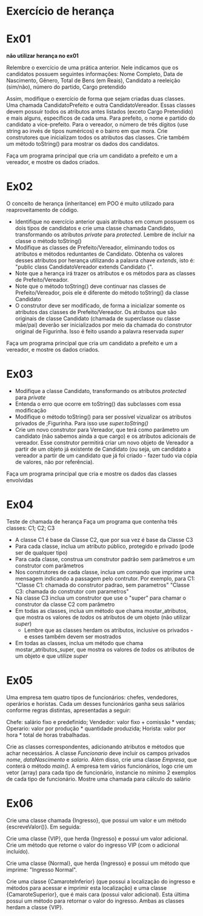 # Exercício de herança

# Ex01 

**não utilizar herança no ex01**

Relembre o exercício de uma prática anterior. Nele indicamos que os candidatos possuem seguintes informações: Nome Completo, Data de Nascimento, Gênero, Total de Bens (em Reais), Candidato a reeleição (sim/não), número do partido, Cargo pretendido

Assim, modifique o exercício de forma que sejam criadas duas classes. Uma chamada CandidatoPrefeito e outra CandidatoVereador. Essas classes devem possuir todos os atributos antes listados (exceto Cargo Pretendido) e mais alguns, específicos de cada uma. Para prefeito, o nome e partido do candidato a vice-prefeito. Para o vereador, o número de três dígitos (use string ao invés de tipos numéricos) e o bairro em que mora. Crie construtores que inicializam todos os atributos das classes. Crie também um método toString() para mostrar os dados dos candidatos.

Faça um programa principal que cria um candidato a prefeito e um a vereador, e mostre os dados criados.

# Ex02
O conceito de herança (inheritance) em POO é muito utilizado para reaproveitamento de código.

- Identifique no exercício anterior quais atributos em comum possuem os dois tipos de candidatos e crie uma classe chamada Candidato, transformando os atributos *private* para *protected*. Lembre de incluir na classe o método toString()
- Modifique as classes de Prefeito/Vereador, eliminando todos os atributos e métodos reduntantes de Candidato. Obtenha os valores desses atributos por herança utilizando a palavra chave *extends*, isto é: "public class CandidatoVereador extends Candidato {".
- Note que a herança irá trazer os atributos e os métodos para as classes de Prefeito/Vereador.
- Note que o método toString() deve continuar nas classes de Prefeito/Vereador, pois ele é diferente do método toString() da classe Candidato
- O construtor deve ser modificado, de forma a inicializar somente os atributos das classes de Prefeito/Vereador. Os atributos que são originais de classe Candidato (chamada de superclasse ou classe mãe/pai) deverão ser inicializados por meio da chamada do construtor original de Figurinha. Isso é feito usando a palavra reservada *super*

Faça um programa principal que cria um candidato a prefeito e um a vereador, e mostre os dados criados.

# Ex03
- Modifique a classe Candidato, transformando os atributos *protected* para *private*
- Entenda o erro que ocorre em toString() das subclasses com essa modificação
- Modifique o método toString() para ser possível vizualizar os atributos privados de ;Figurinha. Para isso use *super.toString()*
- Crie um novo construtor para Vereador, que terá como parâmetro um candidato (não sabemos ainda a que cargo) e os atributos adicionais de vereador. Esse construtor permitirá criar um novo objeto de Vereador a partir de um objeto já existente de Candidato (ou seja, um candidato a vereador a partir de um candidato que já foi criado - fazer tudo via cópia de valores, não por referência). 

Faça um programa principal que cria e mostre os dados das classes envolvidas

# Ex04
Teste de chamada de herança
 Faça um programa que contenha três classes: C1; C2; C3

- A classe C1 é base da Classe C2, que por sua vez é base da Classe C3
- Para cada classe, inclua um atributo público, protegido e privado (pode ser de qualquer tipo)
- Para cada classe, construa um construtor padrão sem parâmetros e um construtor com parâmetros
- Nos construtores de cada classe, inclua um comando que imprime uma mensagem indicando a passagem pelo contrutor. Por exemplo, para C1:
  "Classe C1: chamada do construtor padrao, sem parametros"
  "Classe C3: chamada do construtor com parametros"
- Na classe C3 inclua um construtor que use o "super" para chamar o construtor da classe C2 com parâmetro
- Em todas as classes, inclua um método que chama mostar_atributos, que mostra os valores de *todos* os atributos de um objeto (não utilizar *super*)
    - Lembre que as classes herdam os atributos, inclusive os privados - e esses também devem ser mostrados 
- Em todas as classes, inclua um método que chama mostar_atributos_super, que mostra os valores de *todos* os atributos de um objeto e que utilize *super*

# Ex05
Uma empresa tem quatro tipos de funcionários: chefes, vendedores, operários e horistas. Cada um desses funcionários ganha seus salários conforme regras distintas, apresentadas a seguir: 

Chefe: salário fixo e predefinido;
Vendedor: valor fixo + comissão * vendas;
Operario: valor por produção * quantidade produzida;
Horista: valor por hora * total de horas trabalhadas.


Crie as classes correspondentes, adicionando atributos e métodos que achar necessários. A classe *Funcionario* deve incluir os campos privados *nome*, *dataNascimento* e *salario*. Além disso, crie uma classe *Empresa*, que conterá o método *main()*. A empresa tem vários funcionários, logo crie um vetor (array) para cada tipo de funcionário, instancie no mínimo 2 exemplos de cada tipo de funcionário. Mostre uma chamada para cálculo do salário

# Ex06
Crie uma classe chamada {Ingresso}, que possui um valor e um método {escreveValor()}. Em seguida:

Crie uma classe {VIP}, que herda {Ingresso} e possui um valor adicional. Crie um método que retorne o valor do ingresso VIP (com o adicional incluído).
	
Crie uma classe {Normal}, que herda {Ingresso} e possui um método que imprime: "Ingresso Normal".
	
Crie uma classe {CamaroteInferior} (que possui a localização do ingresso e métodos para acessar e imprimir esta localização) e uma classe {CamaroteSuperior}, que é mais cara (possui valor adicional). Esta última possui um método para retornar o valor do ingresso. Ambas as classes herdam a classe {VIP}.
